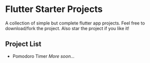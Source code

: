 # Flutter Starter Projects
A collection of simple but complete flutter app projects. Feel free to download/fork the project. 
Also star the project if you like it!

## Project List
* Pomodoro Timer
*More soon...*
